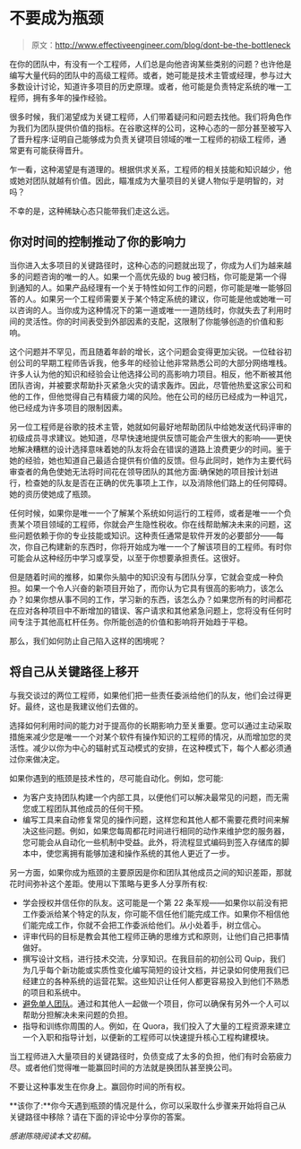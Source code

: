 # 不要成为瓶颈

> 原文：<http://www.effectiveengineer.com/blog/dont-be-the-bottleneck>

在你的团队中，有没有一个工程师，人们总是向他咨询某些类别的问题？也许他是编写大量代码的团队中的高级工程师。或者，她可能是技术主管或经理，参与过大多数设计讨论，知道许多项目的历史原理。或者，他可能是负责特定系统的唯一工程师，拥有多年的操作经验。

很多时候，我们渴望成为关键工程师，人们带着疑问和问题去找他。我们将角色作为我们为团队提供价值的指标。在谷歌这样的公司，这种心态的一部分甚至被写入了晋升程序:证明自己能够成为负责关键项目领域的唯一工程师的初级工程师，通常更有可能获得晋升。

乍一看，这种渴望是有道理的。根据供求关系，工程师的相关技能和知识越少，他或她对团队就越有价值。因此，瞄准成为大量项目的关键人物似乎是明智的，对吗？

不幸的是，这种稀缺心态只能带我们走这么远。

## 你对时间的控制推动了你的影响力

当你进入太多项目的关键路径时，这种心态的问题就出现了，你成为人们为越来越多的问题咨询的唯一的人。如果一个高优先级的 bug 被归档，你可能是第一个得到通知的人。如果产品经理有一个关于特性如何工作的问题，你可能是唯一能够回答的人。如果另一个工程师需要关于某个特定系统的建议，你可能是他或她唯一可以咨询的人。当你成为这种情况下的第一道或唯一一道防线时，你就失去了利用时间的灵活性。你的时间表受到外部因素的支配，这限制了你能够创造的价值和影响。

这个问题并不罕见，而且随着年龄的增长，这个问题会变得更加尖锐。一位硅谷初创公司的早期工程师告诉我，他多年的经验让他非常熟悉公司的大部分网络堆栈。许多人认为他的知识和经验会让他选择公司的高影响力项目。相反，他不断被其他团队咨询，并被要求帮助扑灭紧急火灾的请求轰炸。因此，尽管他热爱这家公司和他的工作，但他觉得自己有精疲力竭的风险。他在公司的经历已经成为一种诅咒，他已经成为许多项目的限制因素。

另一位工程师是谷歌的技术主管，她就如何最好地帮助团队中给她发送代码评审的初级成员寻求建议。她知道，尽早快速地提供反馈可能会产生很大的影响——更快地解决糟糕的设计选择意味着她的队友将会在错误的道路上浪费更少的时间。鉴于她的经验，她也知道自己最适合提供有价值的反馈。但与此同时，她作为主要代码审查者的角色使她无法将时间花在领导团队的其他方面:确保她的项目按计划进行，检查她的队友是否在正确的优先事项上工作，以及消除他们路上的任何障碍。她的资历使她成了瓶颈。

任何时候，如果你是唯一一个了解某个系统如何运行的工程师，或者是唯一一个负责某个项目领域的工程师，你就会产生隐性税收。你在线帮助解决未来的问题，这些问题依赖于你的专业技能或知识。这种责任通常是软件开发的必要部分——每次，你自己构建新的东西时，你将开始成为唯一一个了解该项目的工程师。有时你可能会从这种经历中学习或享受，以至于你想要承担责任。这很好。

但是随着时间的推移，如果你头脑中的知识没有与团队分享，它就会变成一种负担。如果一个令人兴奋的新项目开始了，而你认为它具有很高的影响力，该怎么办？如果你想从事不同的工作，学习新的东西，该怎么办？如果您所有的时间都花在应对各种项目中不断增加的错误、客户请求和其他紧急问题上，您将没有任何时间专注于其他高杠杆任务。你所能创造的价值和影响将开始趋于平稳。

那么，我们如何防止自己陷入这样的困境呢？

## 将自己从关键路径上移开

与我交谈过的两位工程师，如果他们把一些责任委派给他们的队友，他们会过得更好。最终，这也是我建议他们去做的。

选择如何利用时间的能力对于提高你的长期影响力至关重要。您可以通过主动采取措施来减少您是唯一一个对某个软件有操作知识的工程师的情况，从而增加您的灵活性。减少以你为中心的辐射式互动模式的安排，在这种模式下，每个人都必须通过你来做决定。

如果你遇到的瓶颈是技术性的，尽可能自动化。例如，您可能:

*   为客户支持团队构建一个内部工具，以便他们可以解决最常见的问题，而无需您或工程团队其他成员的任何干预。
*   编写工具来自动修复常见的操作问题，这样您和其他人都不需要花费时间来解决这些问题。例如，如果您每周都花时间进行相同的动作来维护您的服务器，您可能会从自动化一些机制中受益。此外，将流程显式编码到签入存储库的脚本中，使您离拥有能够加速和操作系统的其他人更近了一步。

另一方面，如果你成为瓶颈的主要原因是你和团队其他成员之间的知识差距，那就花时间弥补这个差距。使用以下策略与更多人分享所有权:

*   学会授权并信任你的队友。这可能是一个第 22 条军规——如果你以前没有把工作委派给某个特定的队友，你可能不信任他们能完成工作。如果你不相信他们能完成工作，你就不会把工作委派给他们。从小处着手，树立信心。
*   评审代码的目标是教会其他工程师正确的思维方式和原则，让他们自己把事情做好。
*   撰写设计文档，进行技术交流，分享知识。在我目前的初创公司 Quip，我们为几乎每个新功能或实质性变化编写简短的设计文档，并记录如何使用我们已经建立的各种系统的运营花絮。这些知识让任何人都更容易投入到他们不熟悉的项目和系统中。
*   [避免单人团队](/blog/beware-the-one-person-team)。通过和其他人一起做一个项目，你可以确保有另外一个人可以帮助分担解决未来问题的负担。
*   指导和训练你周围的人。例如，在 Quora，我们投入了大量的工程资源来建立一个入职和指导计划，以便新的工程师可以快速提升核心工程构建模块。

当工程师进入大量项目的关键路径时，负债变成了太多的负担，他们有时会筋疲力尽。或者他们觉得唯一能赢回时间的方法就是换团队甚至换公司。

不要让这种事发生在你身上。赢回你时间的所有权。

**该你了:**你今天遇到瓶颈的情况是什么，你可以采取什么步骤来开始将自己从关键路径中移除？请在下面的评论中分享你的答案。

*感谢陈晓阅读本文初稿。*